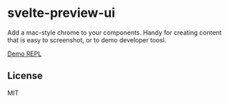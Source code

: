 # svelte-preview-ui

Add a mac-style chrome to your components.
Handy for creating content that is easy to screenshot, or to demo developer toosl.

[Demo REPL](https://svelte.dev/repl/bb0736e6fc79420a85ea10762184a1d2?version=3.35.0)

## License

MIT

